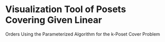 # Visualization Tool of Posets Covering Given Linear
Orders Using the Parameterized Algorithm for the
k-Poset Cover Problem
